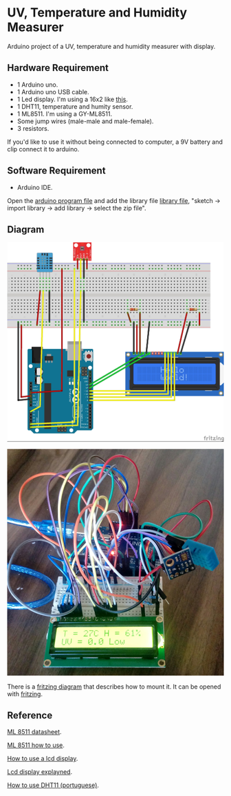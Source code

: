 # UV, Temperature and Humidity Measurer

Arduino project of a UV, temperature and humidity measurer with display.

## Hardware Requirement

- 1 Arduino uno.
- 1 Arduino uno USB cable.
- 1 Led display. I'm using a 16x2 like [this](https://www.arduino.cc/en/uploads/Tutorial/lcd_photo.png).
- 1 DHT11, temperature and humity sensor.
- 1 ML8511. I'm using a GY-ML8511.
- Some jump wires (male-male and male-female).
- 3 resistors.

If you'd like to use it without being connected to computer, a 9V battery and clip connect it to arduino.

## Software Requirement

- Arduino IDE.

Open the [arduino program file](https://github.com/lucasguesserts/UV_temperature_humidity/blob/master/lcd_temperature_UV_display.ino) and add the library file [library file](https://github.com/lucasguesserts/UV_temperature_humidity/blob/master/lib.zip), "sketch -> import library -> add library -> select the zip file".

## Diagram

![diagram](images/first_functional_diagram.jpg "Diagram")

![photo](images/first_functional.jpg "Photo")

There is a [fritzing diagram](https://github.com/lucasguesserts/UV_temperature_humidity/blob/master/diagram.fzz) that describes how to mount it. It can be opened with [fritzing](http://fritzing.org/home/).

## Reference

[ML 8511 datasheet](https://www.mcs.anl.gov/research/projects/waggle/downloads/datasheets/lightsense/ml8511.pdf).

[ML 8511 how to use](https://learn.sparkfun.com/tutorials/ml8511-uv-sensor-hookup-guide).

[How to use a lcd display](https://www.arduino.cc/en/Tutorial/HelloWorld).

[Lcd display explayned](https://youtu.be/85LvW1QDLLw).

[How to use DHT11 (portuguese)](https://www.filipeflop.com/blog/monitorando-temperatura-e-umidade-com-o-sensor-dht11/).
